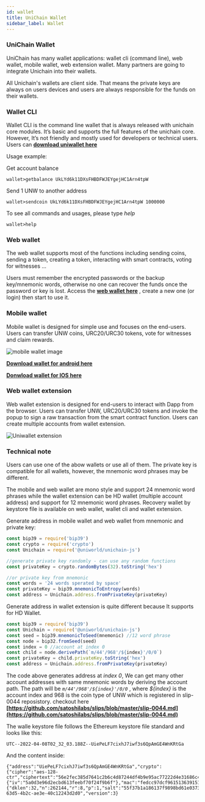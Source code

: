 ```yaml
---
id: wallet
title: UniChain Wallet
sidebar_label: Wallet
---
```


### UniChain Wallet
UniChain has many wallet applications: wallet cli (command line), web wallet, mobile wallet, web extension wallet. Many partners are going to integrate Unichain into their wallets.

All Unichain's wallets are client side. That means the private keys are always on users devices and users are always responsible for the funds on their wallets.

### Wallet CLI 
Wallet CLI is the command line wallet that is always released with unichain core modules. It’s basic and supports the full features of the unichain core. However, It’s not friendly and mostly used for developers or technical users. 
Users can __[download uniwallet here](https://github.com/uniworld-io/wallet-cli)__  

Usage example: 

Get account balance
```
wallet>getbalance UkLYd6k11DXsFHBDFWJEYgejHC1Arn4tpW
```
Send 1 UNW to another address
```
wallet>sendcoin UkLYd6k11DXsFHBDFWJEYgejHC1Arn4tpW 1000000
```
To see all commands and usages, please type *help*
```
wallet>help
```

### Web wallet 
The web wallet supports most of the functions including sending coins, sending a token, creating a token, interacting with smart contracts, voting for witnesses … 

Users must remember the encrypted passwords or the backup key/mnemonic words, otherwise no one can recover the funds once the password or key is lost.
Access the __[web wallet here](https://uniwallet.world)__ , create a new one (or login) then start to use it.

### Mobile wallet
Mobile wallet is designed for simple use and focuses on the end-users. Users can transfer UNW coins, URC20/URC30 tokens, vote for witnesses and claim rewards. 

![mobile wallet image](../img/mobile-wallet.png)

__[Download wallet for android here](https://play.google.com/store/apps/details?id=com.jsmile.uniworldwallet)__

__[Donwload wallet for IOS here](https://apps.apple.com/us/app/uniworld-wallet/id1544097974)__

### Web wallet extension
Web wallet extension is designed for end-users to interact with Dapp from the browser. Users can transfer UNW, URC20/URC30 tokens and invoke the popup to sign a raw transaction from the smart contract function. Users can create multiple accounts from wallet extension.

![Uniwallet extension](../img/uniwallet-extension.png)

### Technical note
Users can use one of the abow wallets or use all of them. The private key is compatible for all wallets, however, the mnemonic word phrases may be different.
 
The mobile and web wallet are mono style and support 24 mnemonic word phrases while the wallet extension can be HD wallet (multiple account address) and support for 12 mnemonic word phrases. Recovery wallet by keystore file is available on web wallet, wallet cli and wallet extension.

Generate address in mobile wallet and web wallet from mnemonic and private key: 
```js
const bip39 = require('bip39')
const crypto = require('crypto')
const Unichain = require('@uniworld/unichain-js')

//generate private key randomly - can use any random functions
const privateKey = crypto.randomBytes(32).toString('hex')

//or private key from mnemonic
const words = '24 words sperated by space'
const privateKey = bip39.mnemonicToEntropy(words)
const address = Unichain.address.fromPrivateKey(privateKey)

```

Generate address in wallet extension is quite different because It supports for HD Wallet. 
```js
const bip39 = require('bip39')
const Unichain = require('@uniworld/unichain-js')
const seed = bip39.mnemonicToSeed(mnemonic) //12 word phrase
const node = bip32.fromSeed(seed)
const index = 0 //account at index 0
const child = node.derivePath(`m/44'/968'/${index}'/0/0`)
const privateKey = child.privateKey.toString('hex')
const address = Unichain.address.fromPrivateKey(privateKey)

```
The code above generates address at _index 0_, We can get many other account addresses with same mnemonic words by deriving the account path. The path will be _`m/44'/968'/${index}'/0/0`_ , where _${index}_ is the account index and 968 is the coin type of UNW which is registered in slip-0044 reposistory.
checkout here __[https://github.com/satoshilabs/slips/blob/master/slip-0044.md](https://github.com/satoshilabs/slips/blob/master/slip-0044.md)__ 

The walle keystore file follows the Ethereum keystore file standard and looks like this: 
```
UTC--2022-04-08T02_32_03.188Z--UiePeLF7cixhJ7iwf3s6QpAmGE4WnKRtGa
```
And the content inside: 
```
{"address":"UiePeLF7cixhJ7iwf3s6QpAmGE4WnKRtGa","crypto":{"cipher":"aes-128-ctr","ciphertext":"56e2fec385d7641c2b6c4d87244df4b9e95ac77222d4e31686c4b3df31d011de","cipherparams":{"iv":"5a0d3e96d2ecbd613feebf70f24f9b6f"},"mac":"fedcc97dcf96151363915163e45e3401b04bb4ee34988e9ee14f2b6d0f6bbd7f","kdf":"scrypt","kdfparams":{"dklen":32,"n":262144,"r":8,"p":1,"salt":"55f37b1a186137f9898bd61e037321765a52e4410bd663487cc4efa25ab66238"}},"id":"4f258431-63d5-4b2c-ae3e-40c12243d2d0","version":3}
``` 
